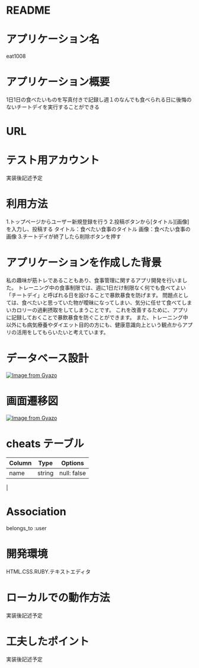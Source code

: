 # README
# アプリケーション名  
eat1008 
# アプリケーション概要  
1日1日の食べたいものを写真付きで記録し週１のなんでも食べられる日に後悔のないチートデイを実行することができる  
# URL  
  
# テスト用アカウント  
  実装後記述予定  
  # 利用方法  
1.トップページからユーザー新規登録を行う
2.投稿ボタンから[タイトル][画像]を入力し、投稿する
タイトル：食べたい食事のタイトル
画像：食べたい食事の画像
 3.チートデイが終了したら削除ボタンを押す
# アプリケーションを作成した背景  
私の趣味が筋トレであることもあり、食事管理に関するアプリ開発を行いました。
トレーニング中の食事制限では、週に1日だけ制限なく何でも食べてよい「チートデイ」と呼ばれる日を設けることで暴飲暴食を防げます。
問題点としては、食べたいと思っていた物が曖昧になってしまい、気分に任せて食べてしまいカロリーの過剰摂取をしてしまうことです。
これを改善するために、アプリに記録しておくことで暴飲暴食を防ぐことができます。
また、トレーニング中以外にも病気療養やダイエット目的の方にも、健康意識向上という観点からアプリの活用をしてもらいたいと考えています。 
# データベース設計  
[![Image from Gyazo](https://i.gyazo.com/345008707f358ce0aed699c910d8aa41.png)](https://gyazo.com/345008707f358ce0aed699c910d8aa41)  
# 画面遷移図  
[![Image from Gyazo](https://i.gyazo.com/1ebff3d3a9939619c0e9d6e67ab54e39.png)](https://gyazo.com/1ebff3d3a9939619c0e9d6e67ab54e39)  

# cheats テーブル  
| Column            | Type   | Options     |
| ------------------| ------ | ----------- |
| name              | string | null: false |
|
# Association  
belongs_to :user  
# 開発環境  
HTML.CSS.RUBY.テキストエディタ  
# ローカルでの動作方法  
実装後記述予定  
# 工夫したポイント　  
実装後記述予定
